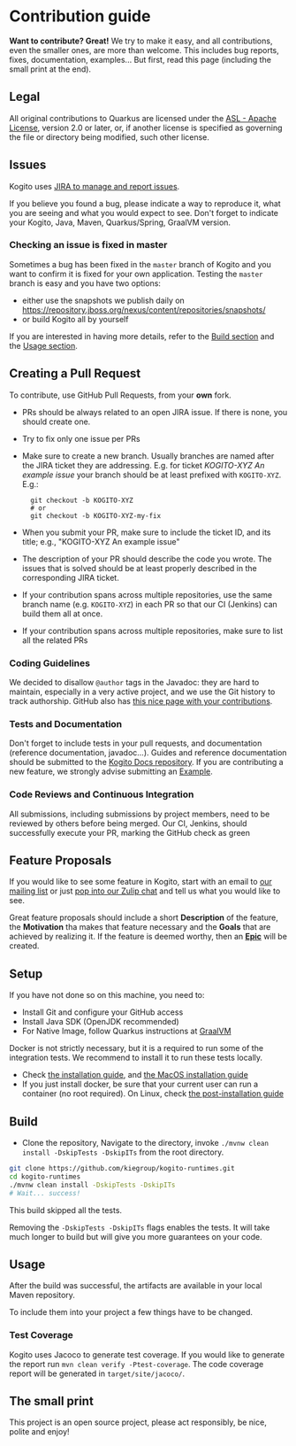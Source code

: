 # Contribution guide

**Want to contribute? Great!** 
We try to make it easy, and all contributions, even the smaller ones, are more than welcome.
This includes bug reports, fixes, documentation, examples... 
But first, read this page (including the small print at the end).

## Legal

All original contributions to Quarkus are licensed under the
[ASL - Apache License](https://www.apache.org/licenses/LICENSE-2.0),
version 2.0 or later, or, if another license is specified as governing the file or directory being
modified, such other license.

## Issues

Kogito uses [JIRA to manage and report issues](https://issues.redhat.com/projects/KOGITO/).

If you believe you found a bug, please indicate a way to reproduce it, what you are seeing and what you would expect to see. Don't forget to indicate your Kogito, Java, Maven, Quarkus/Spring, GraalVM version. 

### Checking an issue is fixed in master

Sometimes a bug has been fixed in the `master` branch of Kogito and you want to confirm it is fixed for your own application. Testing the `master` branch is easy and you have two options:

* either use the snapshots we publish daily on https://repository.jboss.org/nexus/content/repositories/snapshots/
* or build Kogito all by yourself

If you are interested in having more details, refer to the [Build section](#build) and the [Usage section](#usage).

## Creating a Pull Request

To contribute, use GitHub Pull Requests, from your **own** fork. 

- PRs should be always related to an open JIRA issue. If there is none, you should create one.
- Try to fix only one issue per PRs
- Make sure to create a new branch. Usually branches are named after the JIRA ticket they are addressing. E.g. for ticket *KOGITO-XYZ An example issue* your branch should be at least prefixed with `KOGITO-XYZ`. E.g.:

        git checkout -b KOGITO-XYZ
        # or
        git checkout -b KOGITO-XYZ-my-fix

- When you submit your PR, make sure to include the ticket ID, and its title; e.g., "KOGITO-XYZ An example issue"
- The description of your PR should describe the code you wrote. The issues that is solved should be at least properly described in the corresponding JIRA ticket. 
- If your contribution spans across multiple repositories, 
  use the same branch name (e.g. `KOGITO-XYZ`) in each PR so that our CI (Jenkins) can build them all at once.
- If your contribution spans across multiple repositories, make sure to list all the related PRs 

### Coding Guidelines

We decided to disallow `@author` tags in the Javadoc: they are hard to maintain, especially in a very active project, and we use the Git history to track authorship. GitHub also has [this nice page with your contributions](https://github.com/kiegroup/kogito-runtimes/graphs/contributors). 

### Tests and Documentation 

Don't forget to include tests in your pull requests, and documentation (reference documentation, javadoc...). Guides and reference documentation should be submitted to the [Kogito Docs repository](https://github.com/kiegroup/kie-docs/tree/master-kogito).
If you are contributing a new feature, we strongly advise submitting an [Example](https://github.com/kiegroup/kogito-examples). 

### Code Reviews and Continuous Integration

All submissions, including submissions by project members, need to be reviewed by others before being merged. Our CI, Jenkins, should successfully execute your PR, marking the GitHub check as green

## Feature Proposals

If you would like to see some feature in Kogito, start with an email to [our mailing list](https://groups.google.com/forum/#!forum/kogito-development) or just [pop into our Zulip chat](https://kie.zulipchat.com/) and tell us what you would like to see. 

Great feature proposals should include a short **Description** of the feature, the **Motivation** tha makes that feature necessary and the **Goals** that are achieved by realizing it. If the feature is deemed worthy, then an [**Epic**](https://issues.redhat.com/issues/?filter=12347334) will be created.

## Setup

If you have not done so on this machine, you need to:
 
* Install Git and configure your GitHub access
* Install Java SDK (OpenJDK recommended)
* For Native Image, follow Quarkus instructions at [GraalVM](https://quarkus.io/guides/building-native-image)

Docker is not strictly necessary, but it is a required to run some of the integration tests. We recommend to install it to run these tests locally.

* Check [the installation guide](https://docs.docker.com/install/), and [the MacOS installation guide](https://docs.docker.com/docker-for-mac/install/)
* If you just install docker, be sure that your current user can run a container (no root required). 
On Linux, check [the post-installation guide](https://docs.docker.com/install/linux/linux-postinstall/)


## Build

* Clone the repository,  Navigate to the directory, invoke `./mvnw clean install -DskipTests -DskipITs` from the root directory.

```bash
git clone https://github.com/kiegroup/kogito-runtimes.git
cd kogito-runtimes
./mvnw clean install -DskipTests -DskipITs 
# Wait... success!
```

This build skipped all the tests. 

Removing the `-DskipTests -DskipITs` flags enables the tests. 
It will take much longer to build but will give you more guarantees on your code. 

## Usage

After the build was successful, the artifacts are available in your local Maven repository.

To include them into your project a few things have to be changed.

### Test Coverage

Kogito uses Jacoco to generate test coverage. If you would like to generate the report run `mvn clean verify -Ptest-coverage`. 
The code coverage report will be generated in `target/site/jacoco/`.

## The small print

This project is an open source project, please act responsibly, be nice, polite and enjoy!

